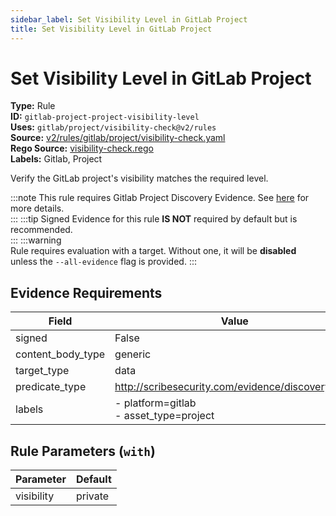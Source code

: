 ```yaml
---
sidebar_label: Set Visibility Level in GitLab Project
title: Set Visibility Level in GitLab Project
---  
```

# Set Visibility Level in GitLab Project  
**Type:** Rule  
**ID:** `gitlab-project-project-visibility-level`  
**Uses:** `gitlab/project/visibility-check@v2/rules`  
**Source:** [v2/rules/gitlab/project/visibility-check.yaml](https://github.com/scribe-public/sample-policies/blob/main/v2/rules/gitlab/project/visibility-check.yaml)  
**Rego Source:** [visibility-check.rego](https://github.com/scribe-public/sample-policies/blob/main/v2/rules/gitlab/project/visibility-check.rego)  
**Labels:** Gitlab, Project  

Verify the GitLab project's visibility matches the required level.

:::note 
This rule requires Gitlab Project Discovery Evidence. See [here](https://deploy-preview-299--scribe-security.netlify.app/docs/platforms/discover#gitlab-discovery) for more details.  
::: 
:::tip 
Signed Evidence for this rule **IS NOT** required by default but is recommended.  
::: 
:::warning  
Rule requires evaluation with a target. Without one, it will be **disabled** unless the `--all-evidence` flag is provided.
::: 

## Evidence Requirements  
| Field | Value |
|-------|-------|
| signed | False |
| content_body_type | generic |
| target_type | data |
| predicate_type | http://scribesecurity.com/evidence/discovery/v0.1 |
| labels | - platform=gitlab<br/>- asset_type=project |

## Rule Parameters (`with`)  
| Parameter | Default |
|-----------|---------|
| visibility | private |

